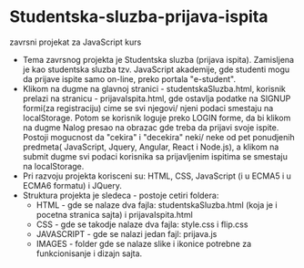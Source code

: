 # Studentska-sluzba-prijava-ispita
  zavrsni projekat za JavaScript kurs
 
   - Tema zavrsnog projekta je Studentska sluzba (prijava ispita). Zamisljena je kao studentska sluzba tzv. JavaScript akademije, gde studenti
 mogu da  prijave ispite samo on-line, preko portala "e-student". 
  - Klikom na dugme na glavnoj stranici - studentskaSluzba.html, korisnik prelazi na stranicu - prijavaIspita.html, gde ostavlja podatke na 
  SIGNUP formi(za  registraciju) cime se svi njegovi/ njeni podaci smestaju na localStorage. Potom se korisnik loguje preko LOGIN forme, da bi
  klikom na dugme Nalog presao na obrazac  gde treba da prijavi svoje ispite. Postoji mogucnost  da "cekira" i "decekira" neki/ neke od
  pet ponudjenih predmeta( JavaScript, Jquery, Angular, React i  Node.js), a klikom na submit dugme svi podaci korisnika sa
  prijavljenim ispitima se smestaju na localStorage.
  - Pri razvoju projekta korisceni su: HTML, CSS, JavaScript (i u ECMA5 i u ECMA6 formatu) i JQuery.
  - Struktura projekta je sledeca - postoje cetiri foldera:
    - HTML - gde se nalaze dva fajla: studentskaSluzba.html (koja je i pocetna stranica sajta) i prijavaIspita.html
    - CSS - gde se takodje nalaze dva fajla: style.css i flip.css
    - JAVASCRIPT - gde se nalazi jedan fajl: prijava.js
    - IMAGES - folder gde se nalaze slike i ikonice potrebne za funkcionisanje i dizajn sajta.

